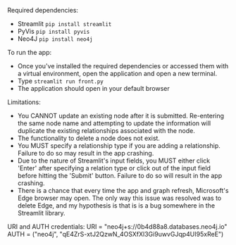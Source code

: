 Required dependencies:
- Streamlit `pip install streamlit`
- PyVis `pip install pyvis`
- Neo4J `pip install neo4j`

To run the app:
- Once you've installed the required dependencies or accessed them with a virtual environment, open the application and open a new terminal.
- Type `streamlit run front.py` 
- The application should open in your default browser

Limitations:
- You CANNOT update an existing node after it is submitted. Re-entering the same node name and attempting to update the information will duplicate the existing relationships associated with the node.
- The functionality to delete a node does not exist.
- You MUST specify a relationship type if you are adding a relationship. Failure to do so may result in the app crashing.
- Due to the nature of Streamlit's input fields, you MUST either click 'Enter' after specifying a relation type or click out of the input field before hitting the 'Submit' button. Failure to do so will result in the app crashing. 
- There is a chance that every time the app and graph refresh, Microsoft's Edge browser may open. The only way this issue was resolved was to delete Edge, and my hypothesis is that is is a bug somewhere in the Streamlit library.

URI and AUTH credentials:
URI = "neo4j+s://0b4d88a8.databases.neo4j.io"
AUTH = ("neo4j", "qE4ZrS-xtJ2QzwN_4OSXfXl3Gi9uwvGJqp4UI95xReE")


